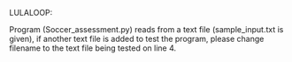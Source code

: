 
LULALOOP:

Program (Soccer_assessment.py) reads from a text file (sample_input.txt is given), 
if another text file is added to test the program, please change filename to the
text file being tested on line 4.